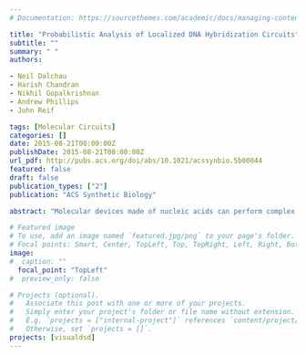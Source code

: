```yaml
---
# Documentation: https://sourcethemes.com/academic/docs/managing-content/

title: "Probabilistic Analysis of Localized DNA Hybridization Circuits"
subtitle: ""
summary: " "
authors:

- Neil Dalchau
- Harish Chandran
- Nikhil Gopalkrishnan
- Andrew Phillips
- John Reif

tags: [Molecular Circuits]
categories: []
date: 2015-08-21T00:00:00Z
publishDate: 2015-08-21T00:00:00Z
url_pdf: http://pubs.acs.org/doi/abs/10.1021/acssynbio.5b00044
featured: false
draft: false
publication_types: ["2"]
publication: "ACS Synthetic Biology"

abstract: "Molecular devices made of nucleic acids can perform complex information processing tasks at the nanoscale, with potential applications in biofabrication and smart therapeutics. However, limitations in the speed and scalability of such devices in a well-mixed setting can significantly affect their performance. In this article, we propose designs for localized circuits involving DNA molecules that are arranged on addressable substrates and interact via hybridization reactions. We propose designs for localized elementary logic circuits, which we compose to produce more complex devices, including a circuit for computing the square root of a four bit number. We develop an efficient method for probabilistic model checking of localized circuits, which we implement within the Visual DSD design tool. We use this method to prove the correctness of our circuits with respect to their functional specifications and to analyze their performance over a broad range of local rate parameters. Specifically, we analyze the extent to which our localized designs can overcome the limitations of well-mixed circuits, with respect to speed and scalability. To provide an estimate of local rate parameters, we propose a biophysical model of localized hybridization. Finally, we use our analysis to identify constraints in the rate parameters that enable localized circuits to retain their advantages in the presence of unintended interferences between strands."

# Featured image
# To use, add an image named `featured.jpg/png` to your page's folder.
# Focal points: Smart, Center, TopLeft, Top, TopRight, Left, Right, BottomLeft, Bottom, BottomRight.
image: 
#  caption: ""
  focal_point: "TopLeft"
#  preview_only: false

# Projects (optional).
#   Associate this post with one or more of your projects.
#   Simply enter your project's folder or file name without extension.
#   E.g. `projects = ["internal-project"]` references `content/project/deep-learning/index.md`.
#   Otherwise, set `projects = []`.
projects: [visualdsd]
---
```

